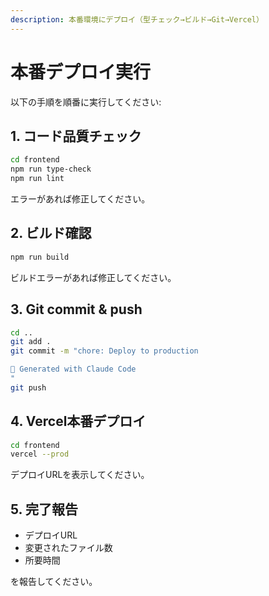 ```yaml
---
description: 本番環境にデプロイ（型チェック→ビルド→Git→Vercel）
---
```


# 本番デプロイ実行

以下の手順を順番に実行してください:

## 1. コード品質チェック
```bash
cd frontend
npm run type-check
npm run lint
```

エラーがあれば修正してください。

## 2. ビルド確認
```bash
npm run build
```

ビルドエラーがあれば修正してください。

## 3. Git commit & push
```bash
cd ..
git add .
git commit -m "chore: Deploy to production

🚀 Generated with Claude Code
"
git push
```

## 4. Vercel本番デプロイ
```bash
cd frontend
vercel --prod
```

デプロイURLを表示してください。

## 5. 完了報告
- デプロイURL
- 変更されたファイル数
- 所要時間

を報告してください。
